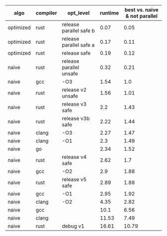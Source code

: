 |   algo  |compiler|       opt_level       |runtime|best vs. naive & not parallel|
|---------|--------|-----------------------|-------|-----------------------------|
|optimized|  rust  |release parallel safe b|  0.07 |             0.05            |
|optimized|  rust  |release parallel safe a|  0.17 |             0.11            |
|optimized|  rust  |      release safe     |  0.19 |             0.12            |
|  naive  |  rust  |release parallel unsafe|  0.32 |             0.21            |
|  naive  |   gcc  |          -O3          |  1.54 |             1.0             |
|  naive  |  rust  |   release v2 unsafe   |  1.56 |             1.01            |
|  naive  |  rust  |    release v3 safe    |  2.2  |             1.43            |
|  naive  |  rust  |    release v3b safe   |  2.22 |             1.44            |
|  naive  |  clang |          -O3          |  2.27 |             1.47            |
|  naive  |  clang |          -O1          |  2.3  |             1.49            |
|  naive  |   go   |                       |  2.34 |             1.52            |
|  naive  |  rust  |    release v4 safe    |  2.62 |             1.7             |
|  naive  |   gcc  |          -O2          |  2.9  |             1.88            |
|  naive  |  rust  |    release v5 safe    |  2.89 |             1.88            |
|  naive  |   gcc  |          -O1          |  2.95 |             1.92            |
|  naive  |  clang |          -O2          |  4.35 |             2.82            |
|  naive  |   gcc  |                       |  10.1 |             6.56            |
|  naive  |  clang |                       | 11.53 |             7.49            |
|  naive  |  rust  |        debug v1       | 16.61 |            10.79            |